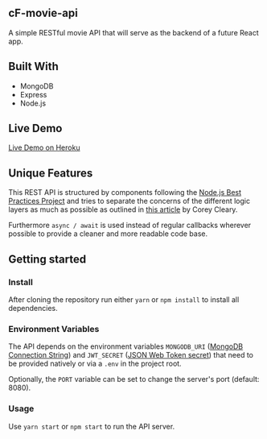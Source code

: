 ## cF-movie-api
A simple RESTful movie API that will serve as the backend of a future React app.

## Built With
- MongoDB
- Express
- Node.js

## Live Demo
[Live Demo on Heroku](https://dry-sands-45830.herokuapp.com/)

## Unique Features
This REST API is structured by components following the [Node.js Best Practices Project](https://github.com/goldbergyoni/nodebestpractices) and tries to separate the concerns of the different logic layers as much as possible as outlined in [this article](https://www.coreycleary.me/project-structure-for-an-express-rest-api-when-there-is-no-standard-way)  by Corey Cleary.

Furthermore ``async / await`` is used instead of regular callbacks wherever possible to provide a cleaner and more readable code base.

## Getting started

### Install
After cloning the repository run either
``yarn`` or ``npm install`` to install all dependencies.

### Environment Variables
The API depends on the environment variables ``MONGODB_URI`` ([MongoDB Connection String](https://docs.mongodb.com/manual/reference/connection-string/)) and ``JWT_SECRET`` ([JSON Web Token secret](https://jwt.io/introduction)) that need to be provided natively or via a ``.env`` in the project root.

Optionally, the ``PORT`` variable can be set to change the server's port (default: 8080).

### Usage
Use ``yarn start`` or ``npm start`` to run the API server.
